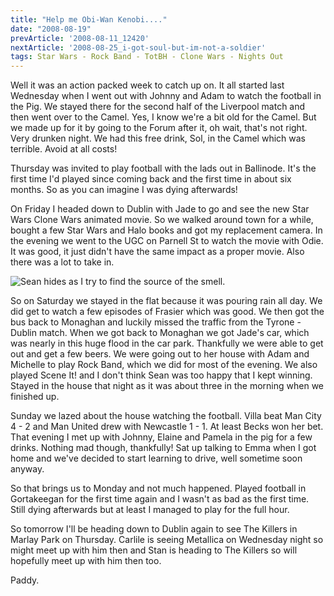 ```yaml
---
title: "Help me Obi-Wan Kenobi...."
date: "2008-08-19"
prevArticle: '2008-08-11_12420'
nextArticle: '2008-08-25_i-got-soul-but-im-not-a-soldier'
tags: Star Wars - Rock Band - TotBH - Clone Wars - Nights Out
---
```

Well it was an action packed week to catch up on. It all started last Wednesday when I went out with Johnny and Adam to watch the football in the Pig. We stayed there for the second half of the Liverpool match and then went over to the Camel. Yes, I know we're a bit old for the Camel. But we made up for it by going to the Forum after it, oh wait, that's not right. Very drunken night. We had this free drink, Sol, in the Camel which was terrible. Avoid at all costs!

Thursday was invited to play football with the lads out in Ballinode. It's the first time I'd played since coming back and the first time in about six months. So as you can imagine I was dying afterwards!

On Friday I headed down to Dublin with Jade to go and see the new Star Wars Clone Wars animated movie. So we walked around town for a while, bought a few Star Wars and Halo books and got my replacement camera. In the evening we went to the UGC on Parnell St to watch the movie with Odie. It was good, it just didn't have the same impact as a proper movie. Also there was a lot to take in.

![Sean hides as I try to find the source of the smell.](/images/P8170002.JPG "Sean hides as I try to find the source of the smell.")

So on Saturday we stayed in the flat because it was pouring rain all day. We did get to watch a few episodes of Frasier which was good. We then got the bus back to Monaghan and luckily missed the traffic from the Tyrone - Dublin match. When we got back to Monaghan we got Jade's car, which was nearly in this huge flood in the car park. Thankfully we were able to get out and get a few beers. We were going out to her house with Adam and Michelle to play Rock Band, which we did for most of the evening. We also played Scene It! and I don't think Sean was too happy that I kept winning. Stayed in the house that night as it was about three in the morning when we finished up.

Sunday we lazed about the house watching the football. Villa beat Man City 4 - 2 and Man United drew with Newcastle 1 - 1. At least Becks won her bet. That evening I met up with Johnny, Elaine and Pamela in the pig for a few drinks. Nothing mad though, thankfully! Sat up talking to Emma when I got home and we've decided to start learning to drive, well sometime soon anyway.

So that brings us to Monday and not much happened. Played football in Gortakeegan for the first time again and I wasn't as bad as the first time. Still dying afterwards but at least I managed to play for the full hour.

So tomorrow I'll be heading down to Dublin again to see The Killers in Marlay Park on Thursday. Carlile is seeing Metallica on Wednesday night so might meet up with him then and Stan is heading to The Killers so will hopefully meet up with him then too.

Paddy.